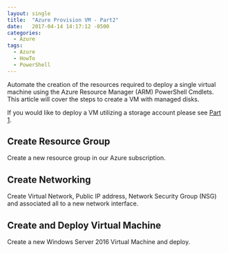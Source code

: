 ```yaml
---
layout: single
title:  "Azure Provision VM - Part2"
date:   2017-04-14 14:17:12 -0500
categories:
  - Azure
tags:
  - Azure
  - HowTo
  - PowerShell
---
```


Automate the creation of the resources required to deploy a single virtual machine using the Azure Resource Manager (ARM) PowerShell Cmdlets. This article will cover the steps to create a VM with managed disks.

If you would like to deploy a VM utilizing a storage account please see [Part 1](http://erleonard.me/azure/Azure-Provision-VM-Part1/).

## Create Resource Group
Create a new resource group in our Azure subscription.
<script src="https://gist.github.com/erleonard/636f95f9224ffc0025b23b7795ac9711.js"></script>

## Create Networking
Create Virtual Network, Public IP address, Network Security Group (NSG) and associated all to a new network interface.
<script src="https://gist.github.com/erleonard/948da813006b7b98534a649bc025dfd3.js"></script>

## Create and Deploy Virtual Machine
Create a new Windows Server 2016 Virtual Machine and deploy.
<script src="https://gist.github.com/erleonard/709e9eee048fc986a94167f200898238.js"></script>
